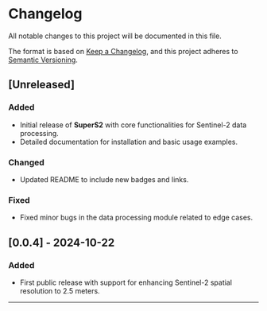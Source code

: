 # Changelog

All notable changes to this project will be documented in this file.

The format is based on [Keep a Changelog](https://keepachangelog.com/en/1.0.0/), and this project adheres to [Semantic Versioning](https://semver.org/spec/v2.0.0.html).

## [Unreleased]

### Added
- Initial release of **SuperS2** with core functionalities for Sentinel-2 data processing.
- Detailed documentation for installation and basic usage examples.

### Changed
- Updated README to include new badges and links.

### Fixed
- Fixed minor bugs in the data processing module related to edge cases.

## [0.0.4] - 2024-10-22
### Added
- First public release with support for enhancing Sentinel-2 spatial resolution to 2.5 meters.
---